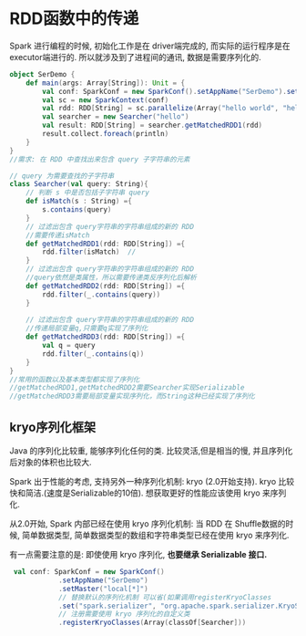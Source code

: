 # RDD函数中的传递

 Spark 进行编程的时候, 初始化工作是在 driver端完成的, 而实际的运行程序是在executor端进行的. 所以就涉及到了进程间的通讯, 数据是需要序列化的.

```scala
object SerDemo {
    def main(args: Array[String]): Unit = {
        val conf: SparkConf = new SparkConf().setAppName("SerDemo").setMaster("local[*]")
        val sc = new SparkContext(conf)
        val rdd: RDD[String] = sc.parallelize(Array("hello world", "hello atguigu", "atguigu", "hahah"), 2)
        val searcher = new Searcher("hello")
        val result: RDD[String] = searcher.getMatchedRDD1(rdd)
        result.collect.foreach(println)
    }
}
//需求: 在 RDD 中查找出来包含 query 子字符串的元素

// query 为需要查找的子字符串
class Searcher(val query: String){
    // 判断 s 中是否包括子字符串 query
    def isMatch(s : String) ={
        s.contains(query)
    }
    // 过滤出包含 query字符串的字符串组成的新的 RDD
    //需要传递isMatch
    def getMatchedRDD1(rdd: RDD[String]) ={
        rdd.filter(isMatch)  //
    }
    // 过滤出包含 query字符串的字符串组成的新的 RDD
    //query依然是类属性，所以需要传递类反序列化后解析
    def getMatchedRDD2(rdd: RDD[String]) ={
        rdd.filter(_.contains(query))
    }
    
    // 过滤出包含 query字符串的字符串组成的新的 RDD
    //传递局部变量q,只需要q实现了序列化
    def getMatchedRDD3(rdd: RDD[String]) ={
        val q = query
        rdd.filter(_.contains(q))
    }
}
//常用的函数以及基本类型都实现了序列化
//getMatchedRDD1,getMatchedRDD2需要Searcher实现Serializable
//getMatchedRDD3需要局部变量实现序列化，而String这种已经实现了序列化
```

## kryo序列化框架

Java 的序列化比较重, 能够序列化任何的类. 比较灵活,但是相当的慢, 并且序列化后对象的体积也比较大.

Spark 出于性能的考虑, 支持另外一种序列化机制: kryo (2.0开始支持). kryo 比较快和简洁.(速度是Serializable的10倍). 想获取更好的性能应该使用 kryo 来序列化.

从2.0开始, Spark 内部已经在使用 kryo 序列化机制: 当 RDD 在 Shuffle数据的时候, 简单数据类型, 简单数据类型的数组和字符串类型已经在使用 kryo 来序列化.

有一点需要注意的是: 即使使用 kryo 序列化, **也要继承 Serializable 接口.**

```scala
 val conf: SparkConf = new SparkConf()
            .setAppName("SerDemo")
            .setMaster("local[*]")
            // 替换默认的序列化机制 可以省(如果调用registerKryoClasses
            .set("spark.serializer", "org.apache.spark.serializer.KryoSerializer")
            // 注册需要使用 kryo 序列化的自定义类
            .registerKryoClasses(Array(classOf[Searcher]))

```

